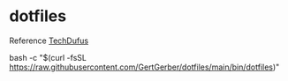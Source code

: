# dotfiles
Reference [TechDufus](https://github.com/TechDufus/dotfiles)

bash -c "$(curl -fsSL https://raw.githubusercontent.com/GertGerber/dotfiles/main/bin/dotfiles)"